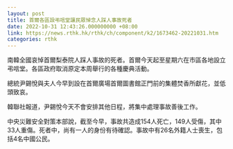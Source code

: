 ```yaml
---
layout: post
title: 首爾各區設弔唁堂讓民眾悼念人踩人事故死者
date: 2022-10-31 12:43:26.000000000 +08:00
link: https://news.rthk.hk/rthk/ch/component/k2/1673462-20221031.htm
categories: rthk
---
```


南韓全國哀悼首爾梨泰院人踩人事故的死者。首爾今天起至星期六在市區各地設立弔唁堂。各區政府取消原定本周舉行的各種慶典活動。

總統尹錫悅與夫人今早到設在首爾廣場首爾圖書館正門前的集體焚香所獻花，並低頭致哀。

韓聯社報道，尹錫悅今天不會安排其他日程，將集中處理事故善後工作。

中央災難安全對策本部說，截至今早，事故共造成154人死亡，149人受傷，其中33人重傷。死者中，尚有一人的身份有待確認。事故中有26名外籍人士喪生，包括4名中國公民。
